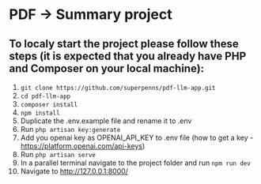# PDF -> Summary project

## To localy start the project please follow these steps (it is expected that you already have PHP and Composer on your local machine):

1. `git clone https://github.com/superpenns/pdf-llm-app.git`
2. `cd pdf-llm-app`
3. `composer install`
4. `npm install`
5. Duplicate the .env.example file and rename it to .env
6. Run `php artisan key:generate`
7. Add you openai key as OPENAI_API_KEY to .env file (how to get a key - https://platform.openai.com/api-keys)
8. Run `php artisan serve`
9. In a parallel terminal navigate to the project folder and run `npm run dev`
10. Navigate to http://127.0.0.1:8000/
